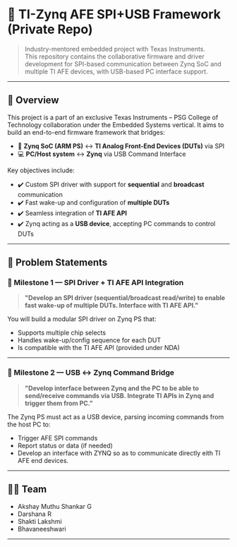 # 🔧 TI-Zynq AFE SPI+USB Framework (Private Repo)

> Industry-mentored embedded project with Texas Instruments.  
> This repository contains the collaborative firmware and driver development for SPI-based communication between Zynq SoC and multiple TI AFE devices, with USB-based PC interface support.

---

## 🚀 Overview

This project is a part of an exclusive Texas Instruments – PSG College of Technology collaboration under the Embedded Systems vertical. It aims to build an end-to-end firmware framework that bridges:

- 🧠 **Zynq SoC (ARM PS)** ↔ **TI Analog Front-End Devices (DUTs)** via SPI
- 💻 **PC/Host system** ↔ **Zynq** via USB Command Interface

Key objectives include:
- ✔️ Custom SPI driver with support for **sequential** and **broadcast** communication
- ✔️ Fast wake-up and configuration of **multiple DUTs**
- ✔️ Seamless integration of **TI AFE API**
- ✔️ Zynq acting as a **USB device**, accepting PC commands to control DUTs

---

## 📘 Problem Statements

### 🧩 Milestone 1 — SPI Driver + TI AFE API Integration
> **"Develop an SPI driver (sequential/broadcast read/write) to enable fast wake-up of multiple DUTs. Interface with TI AFE API."**

You will build a modular SPI driver on Zynq PS that:
- Supports multiple chip selects
- Handles wake-up/config sequence for each DUT
- Is compatible with the TI AFE API (provided under NDA)

---

### 🧩 Milestone 2 — USB ↔ Zynq Command Bridge
> **"Develop interface between Zynq and the PC to be able to send/receive commands via USB. Integrate TI APIs in Zynq and trigger them from PC."**

The Zynq PS must act as a USB device, parsing incoming commands from the host PC to:
- Trigger AFE SPI commands
- Report status or data (if needed)
- Develop an interface with ZYNQ so as to communicate directly eith TI AFE end devices.


---

## 👨‍💻 Team

- Akshay Muthu Shankar G
- Darshana R
- Shakti Lakshmi 
- Bhavaneeshwari

---


